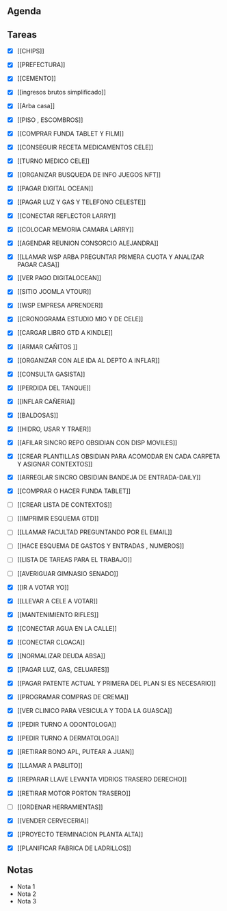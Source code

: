## Agenda
## Tareas
- [x] [[CHIPS]]
- [x] [[PREFECTURA]]
- [x] [[CEMENTO]]
- [x] [[ingresos brutos simplificado]]
- [x] [[Arba casa]]
- [x] [[PISO , ESCOMBROS]]
- [x] [[COMPRAR FUNDA TABLET Y FILM]]
- [x] [[CONSEGUIR RECETA MEDICAMENTOS CELE]]
- [x] [[TURNO MEDICO CELE]]
- [x] [[ORGANIZAR BUSQUEDA DE INFO JUEGOS NFT]]
- [x]  [[PAGAR DIGITAL OCEAN]]
- [x]  [[PAGAR LUZ Y GAS Y TELEFONO CELESTE]]
- [x]  [[CONECTAR REFLECTOR LARRY]]
- [x]  [[COLOCAR MEMORIA CAMARA LARRY]]
- [x]  [[AGENDAR REUNION CONSORCIO ALEJANDRA]]
- [x] [[LLAMAR WSP ARBA PREGUNTAR PRIMERA CUOTA Y ANALIZAR PAGAR CASA]]
- [x] [[VER PAGO DIGITALOCEAN]]
- [x] [[SITIO JOOMLA VTOUR]]
- [x] [[WSP EMPRESA APRENDER]]
- [x] [[CRONOGRAMA ESTUDIO MIO Y DE CELE]]
- [x] [[CARGAR LIBRO GTD A KINDLE]]
- [x] [[ARMAR CAÑITOS ]]
- [x] [[ORGANIZAR CON ALE IDA AL DEPTO A INFLAR]]
- [x] [[CONSULTA GASISTA]]
- [x] [[PERDIDA DEL TANQUE]]
- [x] [[INFLAR CAÑERIA]]
- [x] [[BALDOSAS]]
- [x] [[HIDRO, USAR Y TRAER]]
- [x] [[AFILAR SINCRO REPO OBSIDIAN CON DISP MOVILES]]
- [x] [[CREAR PLANTILLAS OBSIDIAN PARA ACOMODAR EN CADA CARPETA Y ASIGNAR CONTEXTOS]]
- [x] [[ARREGLAR SINCRO OBSIDIAN BANDEJA DE ENTRADA-DAILY]]
- [x] [[COMPRAR O HACER FUNDA TABLET]]
- [ ] [[CREAR LISTA DE CONTEXTOS]]
- [ ] [[IMPRIMIR ESQUEMA GTD]]
- [ ] [[LLAMAR FACULTAD PREGUNTANDO POR EL EMAIL]]
- [ ] [[HACE ESQUEMA DE GASTOS Y ENTRADAS , NUMEROS]]
- [ ] [[LISTA DE TAREAS PARA EL TRABAJO]]
- [ ] [[AVERIGUAR GIMNASIO SENADO]]
- [x] [[IR A VOTAR YO]]
- [x] [[LLEVAR A CELE A VOTAR]]
- [x]  [[MANTENIMIENTO RIFLES]]
- [x]  [[CONECTAR AGUA EN LA CALLE]]
- [x]  [[CONECTAR CLOACA]]
- [x]  [[NORMALIZAR DEUDA ABSA]]
- [x]  [[PAGAR LUZ, GAS, CELUARES]]
- [x]  [[PAGAR PATENTE ACTUAL Y PRIMERA DEL PLAN SI ES NECESARIO]]
- [x]  [[PROGRAMAR COMPRAS DE CREMA]]
- [x]  [[VER CLINICO PARA VESICULA Y TODA LA GUASCA]]
- [x]  [[PEDIR TURNO A ODONTOLOGA]]
- [x]  [[PEDIR TURNO A DERMATOLOGA]]
- [x]  [[RETIRAR BONO APL, PUTEAR A JUAN]]
- [x]  [[LLAMAR A PABLITO]]
- [x]   [[REPARAR LLAVE LEVANTA VIDRIOS TRASERO DERECHO]]
- [x]   [[RETIRAR MOTOR PORTON TRASERO]]
- [ ]   [[ORDENAR HERRAMIENTAS]]
- [x]   [[VENDER CERVECERIA]]
- [x]   [[PROYECTO TERMINACION PLANTA ALTA]]
- [x]   [[PLANIFICAR FABRICA DE LADRILLOS]]


## Notas

- Nota 1
- Nota 2
- Nota 3